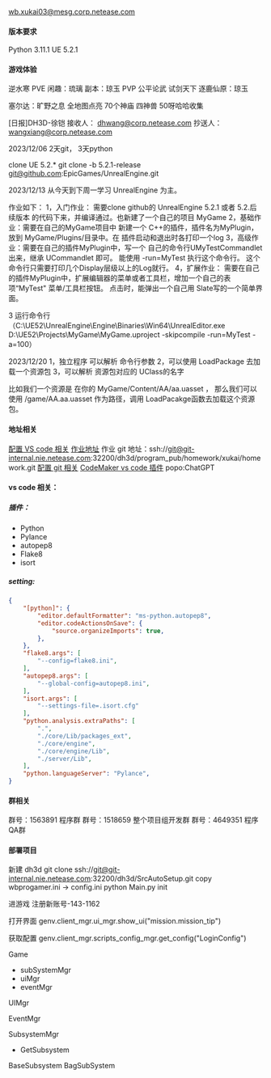 wb.xukai03@mesg.corp.netease.com

#### 版本要求
Python 3.11.1
UE 5.2.1

#### 游戏体验
逆水寒
PVE 闲趣：琉璃  副本：琼玉
PVP 公平论武 试剑天下 逐鹿仙原：琼玉

塞尔达：旷野之息
全地图点亮 70个神庙 四神兽 50呀哈哈收集

[日报]DH3D-徐铠
接收人： dhwang@corp.netease.com
抄送人： wangxiang@corp.netease.com

2023/12/06
2天git， 3天python

clone UE 5.2.*
git clone -b 5.2.1-release git@github.com:EpicGames/UnrealEngine.git

2023/12/13
从今天到下周一学习 UnrealEngine 为主。 

作业如下：
1，入门作业： 需要clone github的 UnrealEngine 5.2.1 或者 5.2.后续版本   的代码下来，并编译通过。也新建了一个自己的项目 MyGame
2，基础作业：需要在自己的MyGame项目中 新建一个 C++的插件，插件名为MyPlugin，放到 MyGame/Plugins/目录中。在 插件启动和退出时各打印一个log
3，高级作业：需要在自己的插件MyPlugin中，写一个 自己的命令行UMyTestCommandlet出来，继承 UCommandlet 即可。 能使用 -run=MyTest 执行这个命令行。 这个命令行只需要打印几个Display层级以上的Log就行。
4，扩展作业： 需要在自己的插件MyPlugin中，扩展编辑器的菜单或者工具栏，增加一个自己的表项“MyTest" 菜单/工具栏按钮。 点击时，能弹出一个自己用 Slate写的一个简单界面。

3 运行命令行（C:\UE52\UnrealEngine\Engine\Binaries\Win64\UnrealEditor.exe D:\UE52\Projects\MyGame\MyGame.uproject -skipcompile -run=MyTest -a=100）

2023/12/20
1，独立程序 可以解析 命令行参数
2，可以使用 LoadPackage 去加载一个资源包
3，可以解析 资源包对应的 UClass的名字

比如我们一个资源是 在你的 MyGame/Content/AA/aa.uasset ， 那么我们可以使用 /game/AA.aa.uasset 作为路径，调用 LoadPacakge函数去加载这个资源包。




#### 地址相关
[配置 VS code 相关](https://km.netease.com/wiki/702/page/95816)
[作业地址](http://git-internal.nie.netease.com/dh3d/program_pub/homework/xukai/homework)
作业 git 地址：ssh://git@git-internal.nie.netease.com:32200/dh3d/program_pub/homework/xukai/homework.git
[配置 git 相关](https://km.netease.com/wiki/702/page/132156)
[CodeMaker vs code 插件](https://codemaker.netease.com/)
popo:ChatGPT

#### vs code 相关：
##### 插件：
- Python
- Pylance
- autopep8
- Flake8
- isort

##### setting:
```json
{
    "[python]": {
        "editor.defaultFormatter": "ms-python.autopep8",
        "editor.codeActionsOnSave": {
            "source.organizeImports": true,
        },
    },
    "flake8.args": [
        "--config=flake8.ini",
    ],
    "autopep8.args": [
        "--global-config=autopep8.ini",
    ],
    "isort.args": [
        "--settings-file=.isort.cfg"
    ],
    "python.analysis.extraPaths": [
        ".",
        "./core/Lib/packages_ext",
        "./core/engine",
        "./core/engine/Lib",
        "./server/Lib",
    ],
    "python.languageServer": "Pylance",
}
```

#### 群相关
群号：1563891   程序群
群号：1518659  整个项目组开发群
群号：4649351  程序QA群



#### 部署项目
新建 dh3d
git clone ssh://git@git-internal.nie.netease.com:32200/dh3d/SrcAutoSetup.git
copy wbprogamer.ini -> config.ini
python Main.py init

进游戏
注册新账号-143-1162

打开界面
genv.client_mgr.ui_mgr.show_ui("mission.mission_tip")

获取配置
genv.client_mgr.scripts_config_mgr.get_config("LoginConfig")

Game
- subSystemMgr
- uiMgr
- eventMgr

UIMgr

EventMgr

SubsystemMgr
- GetSubsystem<T>

BaseSubsystem
BagSubSystem